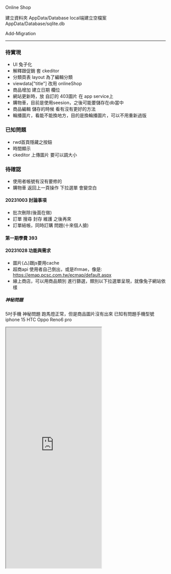 Online Shop 

建立資料夾 AppData/Database
local端建立空檔案 AppData/Database/sqlite.db

Add-Migration

---
### 待實現
- UI 兔子化
- 解釋跟促銷 套 ckeditor
- 分類頁表 layout 為了編輯分類
- viewdata["title"] 改用 onlineShop 
- 商品增加 建立日期 欄位
- 網站更新時，放 自訂的 403圖片 在 app service上
- 購物車，目前是使用seesion，之後可能要儲存在db當中 
- 商品編輯 儲存的時候 看有沒有更好的方法
- 輪播圖片，看能不能換地方，目的是換輪播圖片，可以不用重新過版

### 已知問題
- rwd首頁隱藏之按鈕
- 時間顯示
- ckeditor 上傳圖片 要可以調大小

### 待確認
- 使用者帳號有沒有要修的
- 購物車 返回上一頁操作 下拉選單 會變空白

#### 20231003 討論事項
- 批次刪除(後面在做)
- 訂單 搜尋 封存 維護 之後再來
- 訂單結帳，同時訂購 問題(十來個人搶)

#### 第一期學費 393

#### 20231028 功能與需求
- 圖片(△)跟js要用cache 
- 超商api 使用者自己倒出，或是ifrmae，像是: https://emap.pcsc.com.tw/ecmap/default.aspx
- 線上商店，可以用商品類別 進行篩選，類別以下拉選單呈現，就像兔子網站依樣
##### 神秘問題
5吋手機 神秘問題 跑馬燈正常，但是商品圖片沒有出來
已知有問題手機型號
iphone 15
HTC 
Oppo Reno6 pro

<iframe id="map-iframe" src="https://www.family.com.tw/Marketing/storemap/?v=1" style="min-height: 0px; height: 756px;"></iframe>
